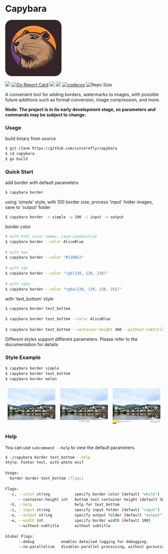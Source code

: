 # Capybara 

<p>
    <picture>
      <img src="docs/logo/capybara.png" width="180"  alt="capybara"/>
    </picture>
</p>

![](https://github.com/sincerefly/capybara/workflows/Build/badge.svg)
[![Go Report Card](https://goreportcard.com/badge/github.com/sincerefly/capybara)](https://goreportcard.com/report/github.com/sincerefly/capybara)
<a href="https://opensource.org/licenses/MIT"><img src="https://img.shields.io/badge/license-MIT-_red.svg"></a>
<a href="https://github.com/sincerefly/capybara/issues"><img src="https://img.shields.io/badge/contributions-welcome-brightgreen.svg?style=flat"></a>
[![codecov](https://codecov.io/gh/sincerefly/capybara/graph/badge.svg?token=D8RGT9H0TU)](https://codecov.io/gh/sincerefly/capybara)
<img src="https://img.shields.io/github/repo-size/sincerefly/capybara?style=flat-square&color=328657" alt="Repo Size">

A convenient tool for adding borders, watermarks to images, with possible future additions such as format conversion, image compression, and more.

**Node: The project is in its early development stage, so parameters and commands may be subject to change.**

### Usage

build binary from source

```bash
$ git clone https://github.com/sincerefly/capybara
$ cd capybara
$ go build
```

### Quick Start

add border with default parameters

```bash
$ capybara border
```

using 'simple' style, with 100 border size, process 'input' folder images, save to 'output' folder

```bash
$ capybara border -s simple -w 100 -i input -o output
```

border color 

```bash
# with html color names, case-insensitive
$ capybara border --color AliceBlue

# with hex
$ capybara border --color "#228B22"

# with rgb
$ capybara border --color "rgb(238, 130, 238)"

# with rgba
$ capybara border --color "rgba(238, 130, 238, 255)"
```

with 'text_bottom' style

```bash
$ capybara border text_bottom

$ capybara border text_bottom --color AliceBlue

$ capybara border text_bottom --container-height 360 --without-subtitle
```

Different styles support different parameters. Please refer to the documentation for details

### Style Example

```bash
$ capybara border simple
$ capybara border text_bottom
$ capybara border melon
```

<div class="row" style="display: flex; max-width: 720px;">
    <div style="width: 33.33%; padding: 5px;">
      <img src="docs/image/style-simple.webp" alt="simple" style="width: 100%; height: auto;">
    </div>
    <div style="width: 33.33%; padding: 5px;">
      <img src="docs/image/style-text_bottom.webp" alt="text_bottom" style="width: 100%; height: auto;">
    </div>
    <div style="width: 33.33%; padding: 5px;">
      <img src="docs/image/style-melon.webp" alt="melon" style="width: 100%; height: auto;">
    </div>
</div>

### Help 

You can use `subcommand --help` to view the default parameters.

```bash
$ ./capybara border text_bottom --help
Style: Footer text, with photo exif

Usage:
  border border text_bottom [flags]

Flags:
  -c, --color string           specify border color (default "white")
      --container-height int   bottom text container height (default 300)
  -h, --help                   help for text_bottom
  -i, --input string           specify input folder (default "input")
  -o, --output string          specify output folder (default "output")
  -w, --width int              specify border width (default 100)
      --without-subtitle       without subtitle

Global Flags:
      --debug            enables detailed logging for debugging.
      --no-parallelism   disables parallel processing, without goroutine.
```